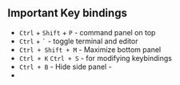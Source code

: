 ## Important Key bindings
- `Ctrl` + `Shift` + `P` - command panel on top
- `Ctrl` + `` ` `` - toggle terminal and editor
- `Ctrl + Shift + M` - Maximize bottom panel
- `Ctrl + K` `Ctrl + S` -  for modifying keybindings
- `Ctrl + B` - Hide side panel -
- 
